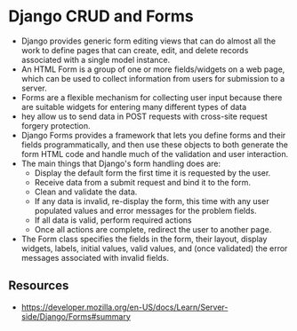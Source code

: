 # Django CRUD and Forms

- Django provides generic form editing views that can do almost all the work to define pages that can create, edit, and delete records associated with a single model instance.
- An HTML Form is a group of one or more fields/widgets on a web page, which can be used to collect information from users for submission to a server. 
- Forms are a flexible mechanism for collecting user input because there are suitable widgets for entering many different types of data
- hey allow us to send data in POST requests with cross-site request forgery protection.
- Django Forms provides a framework that lets you define forms and their fields programmatically, and then use these objects to both generate the form HTML code and handle much of the validation and user interaction.
- The main things that Django's form handling does are:
    - Display the default form the first time it is requested by the user.
    - Receive data from a submit request and bind it to the form.
    - Clean and validate the data.
    - If any data is invalid, re-display the form, this time with any user populated values and error messages for the problem fields.
    - If all data is valid, perform required actions
    - Once all actions are complete, redirect the user to another page.
- The Form class specifies the fields in the form, their layout, display widgets, labels, initial values, valid values, and (once validated) the error messages associated with invalid fields.

## Resources

- https://developer.mozilla.org/en-US/docs/Learn/Server-side/Django/Forms#summary 